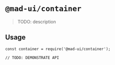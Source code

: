 # `@mad-ui/container`

> TODO: description

## Usage

```
const container = require('@mad-ui/container');

// TODO: DEMONSTRATE API
```
